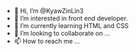 - 👋 Hi, I’m @KyawZinLin3
- 👀 I’m interested in front end developer.
- 🌱 I’m currently learning HTML and CSS
- 💞️ I’m looking to collaborate on ...
- 📫 How to reach me ...

<!---
KyawZinLin3/KyawZinLin3 is a ✨ special ✨ repository because its `README.md` (this file) appears on your GitHub profile.
You can click the Preview link to take a look at your changes.
--->
